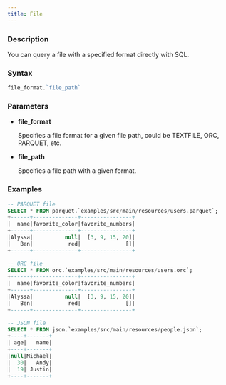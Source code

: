 ```yaml
---
title: File
---
```


<!-- <head>
  <title>File</title>
  <meta
    name="description"
    content="File"
  />
</head> -->

### Description

You can query a file with a specified format directly with SQL.

### Syntax

```js
file_format.`file_path`
```
### Parameters

- **file_format**

    Specifies a file format for a given file path, could be TEXTFILE, ORC, PARQUET, etc.

- **file_path**

    Specifies a file path with a given format.

### Examples

```sql
-- PARQUET file
SELECT * FROM parquet.`examples/src/main/resources/users.parquet`;
+------+--------------+----------------+
|  name|favorite_color|favorite_numbers|
+------+--------------+----------------+
|Alyssa|          null|  [3, 9, 15, 20]|
|   Ben|           red|              []|
+------+--------------+----------------+

-- ORC file
SELECT * FROM orc.`examples/src/main/resources/users.orc`;
+------+--------------+----------------+
|  name|favorite_color|favorite_numbers|
+------+--------------+----------------+
|Alyssa|          null|  [3, 9, 15, 20]|
|   Ben|           red|              []|
+------+--------------+----------------+

-- JSON file
SELECT * FROM json.`examples/src/main/resources/people.json`;
+----+-------+
| age|   name|
+----+-------+
|null|Michael|
|  30|   Andy|
|  19| Justin|
+----+-------+
```